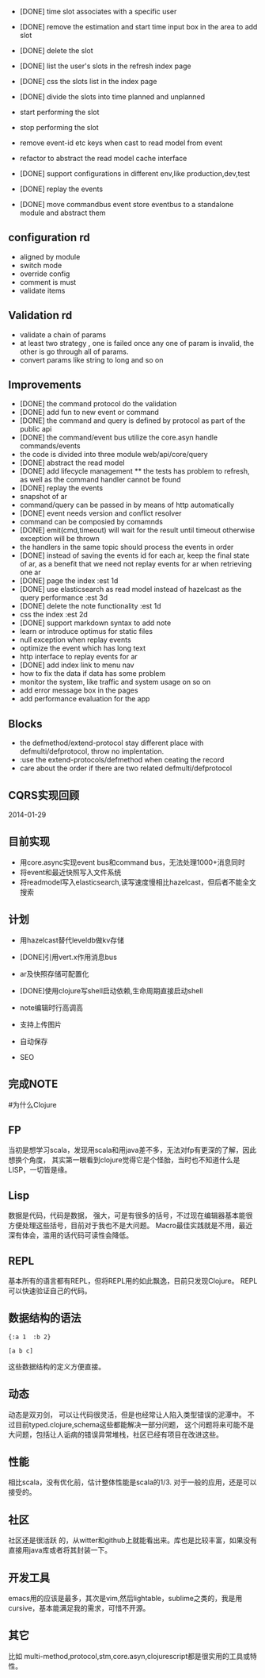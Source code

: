  
* [DONE] time slot associates with a specific user
* [DONE] remove the estimation and start time input box in the area to add slot
* [DONE] delete the slot
* [DONE] list the user's slots in the refresh index page
* [DONE] css the slots list in the index page
* [DONE] divide the slots into time planned and unplanned
* start performing the slot
* stop performing the slot
* remove event-id etc keys when cast to read model from event
* refactor to abstract the read model cache interface
* [DONE] support configurations in different env,like production,dev,test

* [DONE] replay the events
* [DONE] move commandbus event store eventbus to a standalone module and abstract them


configuration rd
---
* aligned by module
* switch mode
* override config
* comment is must
* validate items


Validation rd
---

* validate a chain of params
* at least two strategy , one is failed once any one of param is invalid, the other is go through all of params.
* convert params like string to long and so on


Improvements
------------
* [DONE] the command protocol do the validation
* [DONE] add fun to new event or command
* [DONE] the command and query is defined by protocol as part of the public api
* [DONE] the command/event bus utilize the core.asyn handle commands/events
* the code is divided into three module web/api/core/query
* [DONE] abstract the read model
* [DONE] add lifecycle management
** the tests has problem to refresh, as well as the command handler cannot be found
* [DONE] replay the events
* snapshot of ar
* command/query can be passed in by means of http automatically
* [DONE] event needs version and conflict resolver
* command can be composied by comamnds
* [DONE] emit(cmd,timeout) will wait for the result until timeout otherwise exception will be thrown
* the handlers in the same topic should process the events in order
* [DONE] instead of saving the events id for each ar, keep the final state of ar, as a benefit that we need not replay events 
for ar when retrieving one ar
* [DONE] page the index :est 1d
* [DONE] use elasticsearch as read model instead of hazelcast as the query performance :est 3d
* [DONE] delete the note functionality :est 1d
* css the index :est 2d
* [DONE] support markdown syntax to add note
* learn or introduce optimus for static files
* null exception when replay events
* optimize the event which has long text
* http interface to replay events for ar 
* [DONE] add index link to menu nav
* how to fix the data if data has some problem
* monitor the system, like traffic and system usage on so on
* add error message box in the pages
* add performance evaluation for the app

Blocks
------
* the defmethod/extend-protocol stay different place with defmulti/defprotocol, throw no implentation.
* :use the extend-protocols/defmethod when ceating the record
* care about the order if there are two related defmulti/defprotocol



CQRS实现回顾
-----

2014-01-29

## 目前实现

- 用core.async实现event bus和command bus，无法处理1000+消息同时
- 将event和最近快照写入文件系统
- 将readmodel写入elasticsearch,读写速度慢相比hazelcast，但后者不能全文搜索

## 计划

- 用hazelcast替代leveldb做kv存储
- [DONE]引用vert.x作用消息bus
- ar及快照存储可配置化
- [DONE]使用clojure写shell启动依赖,生命周期直接启动shell


- note编辑时行高调高
- 支持上传图片
- 自动保存
- SEO

## 完成NOTE



#为什么Clojure

## FP

当初是想学习scala，发现用scala和用java差不多，无法对fp有更深的了解，因此想换个角度， 其实第一眼看到clojure觉得它是个怪胎，当时也不知道什么是LISP，一切皆是缘。

## Lisp

数据是代码，代码是数据， 强大，可是有很多的括号，不过现在编辑器基本能很方便处理这些括号，目前对于我也不是大问题。
Macro最佳实践就是不用，最近深有体会，滥用的话代码可读性会降低。

## REPL

基本所有的语言都有REPL，但将REPL用的如此飘逸，目前只发现Clojure。 REPL可以快速验证自己的代码。

## 数据结构的语法

```
{:a 1  :b 2}
```

```
[a b c]
```

这些数据结构的定义方便直接。

## 动态

动态是双刃剑， 可以让代码很灵活，但是也经常让人陷入类型错误的泥潭中。 不过目前typed.clojure,schema这些都能解决一部分问题，
这个问题将来可能不是大问题，包括让人诟病的错误异常堆栈，社区已经有项目在改进这些。

## 性能

相比scala，没有优化前，估计整体性能是scala的1/3. 对于一般的应用，还是可以接受的。

## 社区

社区还是很活跃 的，从witter和github上就能看出来。库也是比较丰富，如果没有直接用java库或者将其封装一下。

## 开发工具

emacs用的应该是最多，其次是vim,然后lightable，sublime之类的，我是用cursive，基本能满足我的需求，可惜不开源。

## 其它

比如 multi-method,protocol,stm,core.asyn,clojurescript都是很实用的工具或特性。

